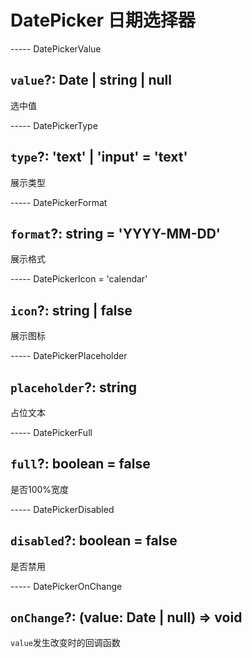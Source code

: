 # DatePicker 日期选择器

----- DatePickerValue

## `value`?: Date | string | null

选中值

----- DatePickerType

## `type`?: 'text' | 'input' = 'text'

展示类型

----- DatePickerFormat

## `format`?: string = 'YYYY-MM-DD'

展示格式

----- DatePickerIcon = 'calendar'

## `icon`?: string | false

展示图标

----- DatePickerPlaceholder

## `placeholder`?: string

占位文本

----- DatePickerFull

## `full`?: boolean = false

是否100%宽度

----- DatePickerDisabled

## `disabled`?: boolean = false

是否禁用

----- DatePickerOnChange

## `onChange`?: (value: Date | null) => void

`value`发生改变时的回调函数
